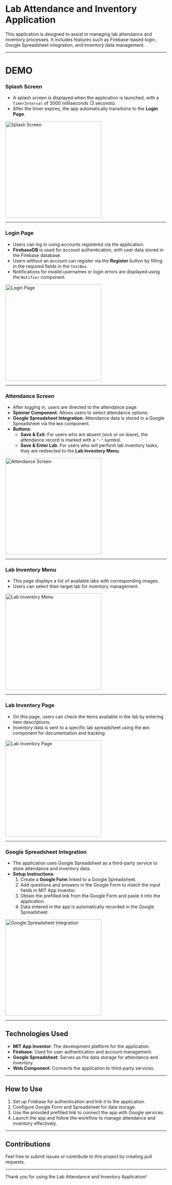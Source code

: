 # Lab Attendance and Inventory Application

This application is designed to assist in managing lab attendance and inventory processes. It includes features such as Firebase-based login, Google Spreadsheet integration, and inventory data management.

---

# DEMO

### **Splash Screen**
- A splash screen is displayed when the application is launched, with a `TimerInterval` of 3000 milliseconds (3 seconds). 
- After the timer expires, the app automatically transitions to the **Login Page**.
<img src="https://github.com/user-attachments/assets/4ec4cf47-f120-43aa-bb7a-8a397a6a7eaf" alt="Splash Screen" style="height: 300px; width: auto;">

---

### **Login Page**
- Users can log in using accounts registered via the application.
- **FirebaseDB** is used for account authentication, with user data stored in the Firebase database.
- Users without an account can register via the **Register** button by filling in the required fields in the `TextBox`.
- Notifications for invalid usernames or login errors are displayed using the `Notifier` component.
<img src="https://github.com/user-attachments/assets/4ec4cf47-f120-43aa-bb7a-8a397a6a7eaf" alt="Login Page" style="height: 300px; width: auto;">

---

### **Attendance Screen**
- After logging in, users are directed to the attendance page.
- **Spinner Component**: Allows users to select attendance options.
- **Google Spreadsheet Integration**: Attendance data is stored in a Google Spreadsheet via the `Web` component.
- **Buttons**:
  - **Save & Exit**: For users who are absent (sick or on leave), the attendance record is marked with a `"-"` symbol.
  - **Save & Enter Lab**: For users who will perform lab inventory tasks, they are redirected to the **Lab Inventory Menu**.
<img src="https://github.com/user-attachments/assets/f429baa0-2ba8-4d0f-86d9-dc90d64477f2" alt="Attendance Screen" style="height: 300px; width: auto;">

---

### **Lab Inventory Menu**
- This page displays a list of available labs with corresponding images.
- Users can select their target lab for inventory management.
<img src="https://github.com/user-attachments/assets/9e2bccb3-b822-49ae-a558-500d8a8a5d22" alt="Lab Inventory Menu" style="height: 300px; width: auto;">

---

### **Lab Inventory Page**
- On this page, users can check the items available in the lab by entering item descriptions.
- Inventory data is sent to a specific lab spreadsheet using the `Web` component for documentation and tracking.
<img src="https://github.com/user-attachments/assets/58a2f3c1-a19e-47b8-bf19-bc096b5f1cc8" alt="Lab Inventory Page" style="height: 300px; width: auto;">

---

### **Google Spreadsheet Integration**
- The application uses Google Spreadsheet as a third-party service to store attendance and inventory data.
- **Setup Instructions**:
  1. Create a **Google Form** linked to a Google Spreadsheet.
  2. Add questions and answers in the Google Form to match the input fields in MIT App Inventor.
  3. Obtain the prefilled link from the Google Form and paste it into the application.
  4. Data entered in the app is automatically recorded in the Google Spreadsheet.
<img src="https://github.com/user-attachments/assets/442707c0-f582-4855-93f5-f3d924620c4d" alt="Google Spreadsheet Integration" style="height: 300px; width: auto;">

---

## **Technologies Used**
- **MIT App Inventor**: The development platform for the application.
- **Firebase**: Used for user authentication and account management.
- **Google Spreadsheet**: Serves as the data storage for attendance and inventory.
- **Web Component**: Connects the application to third-party services.

---

## **How to Use**
1. Set up Firebase for authentication and link it to the application.
2. Configure Google Form and Spreadsheet for data storage.
3. Use the provided prefilled link to connect the app with Google services.
4. Launch the app and follow the workflow to manage attendance and inventory effectively.

---

## **Contributions**
Feel free to submit issues or contribute to this project by creating pull requests.

---

Thank you for using the Lab Attendance and Inventory Application!
